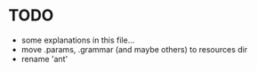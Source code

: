 TODO
====
- some explanations in this file...
- move .params, .grammar (and maybe others) to resources dir
- rename 'ant'
